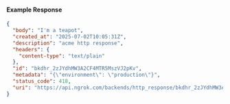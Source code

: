 <!-- Code generated for API Clients. DO NOT EDIT. -->

#### Example Response

```json
{
  "body": "I'm a teapot",
  "created_at": "2025-07-02T10:05:31Z",
  "description": "acme http response",
  "headers": {
    "content-type": "text/plain"
  },
  "id": "bkdhr_2zJYdhMW3A2CF4MTR5MszVJ2pKv",
  "metadata": "{\"environment\": \"production\"}",
  "status_code": 418,
  "uri": "https://api.ngrok.com/backends/http_response/bkdhr_2zJYdhMW3A2CF4MTR5MszVJ2pKv"
}
```
